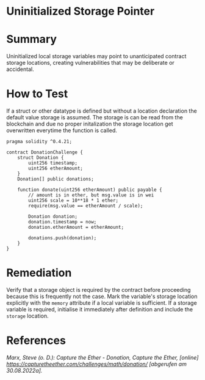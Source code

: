 # Uninitialized Storage Pointer

# Summary
Uninitialized local storage variables may point to unanticipated contract storage locations, creating vulnerabilities that may be deliberate or accidental.
# How to Test
If a struct or other datatype is defined but without a location declaration the default value storage is assumed. The storage is can be read from the blockchain and due no proper initalization the storage location get overwritten everytime the function is called.

```sol
pragma solidity ^0.4.21;

contract DonationChallenge {
    struct Donation {
        uint256 timestamp;
        uint256 etherAmount;
    }
    Donation[] public donations;

    function donate(uint256 etherAmount) public payable {
        // amount is in ether, but msg.value is in wei
        uint256 scale = 10**18 * 1 ether;
        require(msg.value == etherAmount / scale);

        Donation donation;
        donation.timestamp = now;
        donation.etherAmount = etherAmount;

        donations.push(donation);
    }
}
```

# Remediation

Verify that a storage object is required by the contract before proceeding because this is frequently not the case. Mark the variable's storage location explicitly with the `memory` attribute if a local variable is sufficient. If a storage variable is required, initialise it immediately after definition and include the `storage` location.

# References
*Marx, Steve (o. D.): Capture the Ether - Donation, Capture the Ether, [online] https://capturetheether.com/challenges/math/donation/ [abgerufen am 30.08.2022a].*